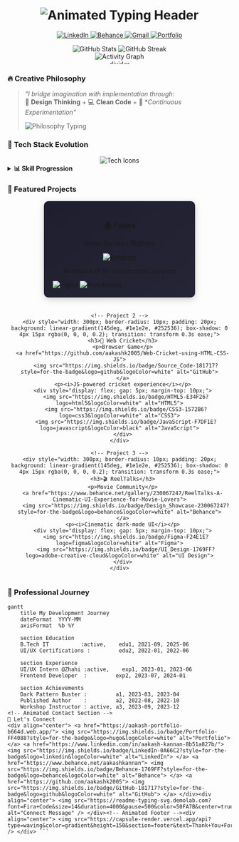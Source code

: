 <h1 align="center">
  <img src="https://readme-typing-svg.demolab.com?font=Fira+Code&weight=800&size=35&pause=1000&center=true&vCenter=true&width=500&height=70&lines=Hi+👋+I'm+Aakash+Kannan;UI%2FUX+Alchemist;Frontend+Conjurer;Pixel+Perfectionist" alt="Animated Typing Header" />
</h1>

<p align="center">
  <a href="https://www.linkedin.com/in/aakash-kannan-8b51a827b/">
    <img src="https://img.shields.io/badge/LinkedIn-0A66C2?style=for-the-badge&logo=linkedin&logoColor=white" alt="LinkedIn" />
  </a>
  <a href="https://www.behance.net/aakashkannan">
    <img src="https://img.shields.io/badge/Behance-1769FF?style=for-the-badge&logo=behance&logoColor=white" alt="Behance" />
  </a>
  <a href="mailto:aakashkannan05@gmail.com">
    <img src="https://img.shields.io/badge/Gmail-EA4335?style=for-the-badge&logo=gmail&logoColor=white" alt="Gmail" />
  </a>
  <a href="https://aakash-portfolio-b664d.web.app/">
    <img src="https://img.shields.io/badge/Portfolio-FF4088?style=for-the-badge&logo=hugo&logoColor=white" alt="Portfolio" />
  </a>
</p>

<!-- Animated Stats Section -->
<div align="center">
  <img src="https://github-readme-stats.vercel.app/api?username=aakashk2005&show_icons=true&theme=radical" alt="GitHub Stats" />
  <img src="https://github-readme-streak-stats.herokuapp.com/?user=aakashk2005&theme=radical" alt="GitHub Streak" />
</div>

<!-- Animated Activity Graph -->
<div align="center">
  <img src="https://github-readme-activity-graph.vercel.app/graph?username=aakashk2005&theme=react-dark&hide_border=true&area=true&bg_color=0D1117" alt="Activity Graph" />
</div>

<!-- Floating Animation Divider -->
<div align="center">
  <img src="https://github.com/aakashk2005/aakashk2005/blob/main/assets/divider.svg?raw=true" width="100%" height="8" alt="divider">
</div>

### 🔥 Creative Philosophy
> *"I bridge imagination with implementation through:*  
> 🎨 **Design Thinking** + 💻 **Clean Code** + 🧪 **Continuous Experimentation"*  
> 
> <img src="https://readme-typing-svg.demolab.com?font=Fira+Code&size=16&duration=3000&pause=1000&color=FF79C6&center=true&vCenter=true&width=435&lines=Transforming+ideas+into+intuitive+experiences;Designing+with+precision%2C+coding+with+passion;Where+aesthetics+meet+functionality" alt="Philosophy Typing" />

<!-- Animated Tech Stack -->
### 🚀 Tech Stack Evolution
<div align="center">
  <img src="https://skillicons.dev/icons?i=js,html,css,py,java,react,figma,git,github,vscode,firebase,ai&perline=6" alt="Tech Icons" />
</div>

<details>
  <summary><b>📊 Skill Progression</b></summary>
  <div align="center">
    <table>
      <tr>
        <th>Skill</th>
        <th>Mastery</th>
      </tr>
      <tr>
        <td>UI/UX Design</td>
        <td><img src="https://progress-bar.dev/92?title=&width=200&color=FF79C6" alt="92%"></td>
      </tr>
      <tr>
        <td>Frontend Development</td>
        <td><img src="https://progress-bar.dev/85?title=&width=200&color=8BE9FD" alt="85%"></td>
      </tr>
      <tr>
        <td>JavaScript</td>
        <td><img src="https://progress-bar.dev/88?title=&width=200&color=F1FA8C" alt="88%"></td>
      </tr>
      <tr>
        <td>React Framework</td>
        <td><img src="https://progress-bar.dev/75?title=&width=200&color=50FA7B" alt="75%"></td>
      </tr>
      <tr>
        <td>Design Systems</td>
        <td><img src="https://progress-bar.dev/90?title=&width=200&color=FFB86C" alt="90%"></td>
      </tr>
    </table>
  </div>
</details>

<!-- Project Showcase with Animations -->
### 🌟 Featured Projects
<div align="center">
  <div style="display: flex; flex-wrap: wrap; justify-content: center; gap: 20px;">
    <!-- Project 1 -->
    <div style="width: 300px; border-radius: 10px; padding: 20px; background: linear-gradient(145deg, #1e1e2e, #252536); box-shadow: 0 4px 15px rgba(0, 0, 0, 0.2); transition: transform 0.3s ease;">
      <h3>🏠 Fixura</h3>
      <p>Home Services Platform</p>
      <a href="https://www.behance.net/gallery/212585949/UIUX-Mobile-App">
        <img src="https://img.shields.io/badge/View_Prototype-212585949?style=for-the-badge&logo=behance&logoColor=white" alt="Behance">
      </a>
      <p><i>Minimalist UI for construction services</i></p>
      <div style="display: flex; gap: 5px; margin-top: 10px;">
        <img src="https://img.shields.io/badge/Figma-F24E1E?logo=figma&logoColor=white" alt="Figma">
        <img src="https://img.shields.io/badge/Prototyping-FF4088?logo=adobe-xd&logoColor=white" alt="Prototyping">
      </div>
    </div>
    
    <!-- Project 2 -->
    <div style="width: 300px; border-radius: 10px; padding: 20px; background: linear-gradient(145deg, #1e1e2e, #252536); box-shadow: 0 4px 15px rgba(0, 0, 0, 0.2); transition: transform 0.3s ease;">
      <h3>🏏 Web Cricket</h3>
      <p>Browser Game</p>
      <a href="https://github.com/aakashk2005/Web-Cricket-using-HTML-CSS-JS">
        <img src="https://img.shields.io/badge/Source_Code-181717?style=for-the-badge&logo=github&logoColor=white" alt="GitHub">
      </a>
      <p><i>JS-powered cricket experience</i></p>
      <div style="display: flex; gap: 5px; margin-top: 10px;">
        <img src="https://img.shields.io/badge/HTML5-E34F26?logo=html5&logoColor=white" alt="HTML5">
        <img src="https://img.shields.io/badge/CSS3-1572B6?logo=css3&logoColor=white" alt="CSS3">
        <img src="https://img.shields.io/badge/JavaScript-F7DF1E?logo=javascript&logoColor=black" alt="JavaScript">
      </div>
    </div>
    
    <!-- Project 3 -->
    <div style="width: 300px; border-radius: 10px; padding: 20px; background: linear-gradient(145deg, #1e1e2e, #252536); box-shadow: 0 4px 15px rgba(0, 0, 0, 0.2); transition: transform 0.3s ease;">
      <h3>🎬 ReelTalks</h3>
      <p>Movie Community</p>
      <a href="https://www.behance.net/gallery/230067247/ReelTalks-A-Cinematic-UI-Experience-for-Movie-Lovers">
        <img src="https://img.shields.io/badge/Design_Showcase-230067247?style=for-the-badge&logo=behance&logoColor=white" alt="Behance">
      </a>
      <p><i>Cinematic dark-mode UI</i></p>
      <div style="display: flex; gap: 5px; margin-top: 10px;">
        <img src="https://img.shields.io/badge/Figma-F24E1E?logo=figma&logoColor=white" alt="Figma">
        <img src="https://img.shields.io/badge/UI_Design-1769FF?logo=adobe-creative-cloud&logoColor=white" alt="UI Design">
      </div>
    </div>
  </div>
</div>

<!-- Animated Timeline -->
### 🚀 Professional Journey
```mermaid
gantt
    title My Development Journey
    dateFormat  YYYY-MM
    axisFormat  %b %Y
    
    section Education
    B.Tech IT          :active,    edu1, 2021-09, 2025-06
    UI/UX Certifications :         edu2, 2022-01, 2022-06
    
    section Experience
    UI/UX Intern @Zhahi :active,    exp1, 2023-01, 2023-06
    Frontend Developer  :         exp2, 2023-07, 2024-01
    
    section Achievements
    Dark Pattern Buster :         a1, 2023-03, 2023-04
    Published Author    :         a2, 2022-08, 2022-10
    Workshop Instructor : active, a3, 2023-09, 2023-12
<!-- Animated Contact Section -->
🌈 Let's Connect
<div align="center"> <a href="https://aakash-portfolio-b664d.web.app/"> <img src="https://img.shields.io/badge/Portfolio-FF4088?style=for-the-badge&logo=hugo&logoColor=white" alt="Portfolio"> </a> <a href="https://www.linkedin.com/in/aakash-kannan-8b51a827b/"> <img src="https://img.shields.io/badge/LinkedIn-0A66C2?style=for-the-badge&logo=linkedin&logoColor=white" alt="LinkedIn"> </a> <a href="https://www.behance.net/aakashkannan"> <img src="https://img.shields.io/badge/Behance-1769FF?style=for-the-badge&logo=behance&logoColor=white" alt="Behance"> </a> <a href="https://github.com/aakashk2005"> <img src="https://img.shields.io/badge/GitHub-181717?style=for-the-badge&logo=github&logoColor=white" alt="GitHub"> </a> </div><div align="center"> <img src="https://readme-typing-svg.demolab.com?font=Fira+Code&size=14&duration=4000&pause=500&color=50FA7B&center=true&vCenter=true&width=435&lines=Crafting+digital+experiences+that+resonate;Turning+concepts+into+visually+stunning+reality;Let's+create+something+amazing+together" alt="Connect Message" /> </div><!-- Animated Footer --><div align="center"> <img src="https://capsule-render.vercel.app/api?type=waving&color=gradient&height=150&section=footer&text=Thank+You+For+Visiting!&fontSize=30&fontAlignY=70&animation=fadeIn" /> </div> ```
